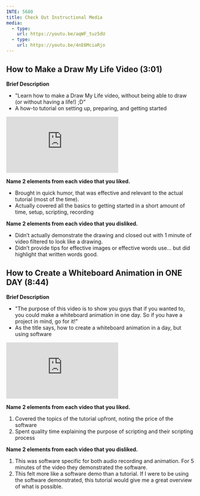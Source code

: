 ```yaml
---
INTE: 5680
title: Check Out Instructional Media
media:
  - type:
    url: https://youtu.be/aqWF_tuz5dU
  - type:
    url: https://youtu.be/4nE6MciaRjo
---
```


## How to Make a Draw My Life Video (3:01)

**Brief Description**

- "Learn how to make a Draw My Life video, without being able to draw (or without having a life!) ;D"
- A how-to tutorial on setting up, preparing, and getting started

<div class="aspect-ratio aspect-ratio--16-9">
  <iframe class="aspect-ratio--content" src="https://www.youtube-nocookie.com/embed/aqWF_tuz5dU" title="YouTube video player" frameborder="0" allow="accelerometer; autoplay; clipboard-write; encrypted-media; gyroscope; picture-in-picture" allowfullscreen></iframe>
</div>

**Name 2 elements from each video that you liked.**

- Brought in quick humor, that was effective and relevant to the actual tutorial (most of the time).
- Actually covered all the basics to getting started in a short amount of time, setup, scripting, recording

**Name 2 elements from each video that you disliked.**

- Didn’t actually demonstrate the drawing and closed out with 1 minute of video filtered to look like a drawing.
- Didn’t provide tips for effective images or effective words use… but did highlight that written words good.


## How to Create a Whiteboard Animation in ONE DAY (8:44)

**Brief Description**

- "The purpose of this video is to show you guys that if you wanted to, you could make a whiteboard animation in one day. So if you have a project in mind, go for it!"
- As the title says, how to create a whiteboard animation in a day, but using software

<div class="aspect-ratio aspect-ratio--16-9">
  <iframe class="aspect-ratio--content" src="https://www.youtube-nocookie.com/embed/4nE6MciaRjo" title="YouTube video player" frameborder="0" allow="accelerometer; autoplay; clipboard-write; encrypted-media; gyroscope; picture-in-picture" allowfullscreen></iframe>
</div>

**Name 2 elements from each video that you liked.**

1. Covered the topics of the tutorial upfront, noting the price of the software
2. Spent quality time explaining the purpose of scripting and their scripting process

**Name 2 elements from each video that you disliked.**

1. This was software specific for both audio recording and animation. For 5 minutes of the video they demonstrated the software.
2. This felt more like a software demo than a tutorial. If I were to be using the software demonstrated, this tutorial would give me a great overview of what is possible.
